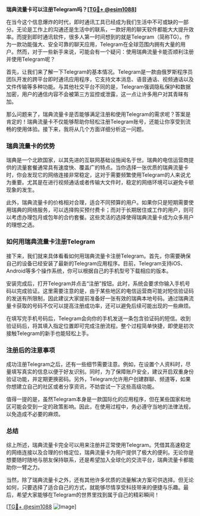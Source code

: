 **瑞典流量卡可以注册Telegram吗？[[TG💪+ @esim1088](https://t.me/s/esim1088)]**

在当今这个信息爆炸的时代，即时通讯工具已经成为我们生活中不可或缺的一部分。无论是工作上的沟通还是生活中的联系，一款好用的聊天软件都能大大提升效率。而提到即时通讯软件，很多人第一时间想到的就是Telegram（简称TG）。作为一款功能强大、安全可靠的聊天应用，Telegram在全球范围内拥有大量的用户。然而，对于一些新手来说，可能会有一个疑问：使用瑞典流量卡能否顺利注册并使用Telegram呢？

首先，让我们来了解一下Telegram的基本情况。Telegram是一款由俄罗斯程序员团队开发的跨平台即时通讯应用程序，它支持文本消息、语音通话、视频通话以及文件传输等多种功能。与其他社交平台不同的是，Telegram强调隐私保护和数据加密，用户的通信内容不会被第三方监控或泄露，这一点让许多用户对其青睐有加。

那么问题来了，瑞典流量卡是否能够满足注册和使用Telegram的需求呢？答案是肯定的！瑞典流量卡不仅能够帮助你轻松注册Telegram账号，还能让你享受到流畅的使用体验。接下来，我将从几个方面详细分析这一问题。

### 瑞典流量卡的优势

瑞典是一个北欧国家，以其先进的互联网基础设施闻名于世。瑞典的电信运营商提供的流量套餐通常具有速度快、覆盖广的特点。当你选择一张优质的瑞典流量卡时，你会发现它的网络连接非常稳定，这对于需要频繁使用Telegram的人来说尤为重要。尤其是在进行视频通话或者传输大文件时，稳定的网络环境可以避免卡顿现象的发生。

此外，瑞典流量卡的价格相对合理，适合不同预算的用户。如果你只是短期需要使用瑞典的网络服务，可以选择购买预付费卡；而对于长期居住或工作的用户，则可以考虑办理包月或包年的合约套餐。这些灵活的选择使得瑞典流量卡成为众多用户的理想之选。

### 如何用瑞典流量卡注册Telegram

接下来，我们就来具体看看如何用瑞典流量卡注册Telegram。首先，你需要确保自己的设备已经安装了最新的Telegram应用程序。目前，Telegram支持iOS、Android等多个操作系统，你可以根据自己的手机型号下载相应的版本。

安装完成后，打开Telegram并点击“注册”按钮。此时，系统会要求你输入手机号码以完成验证。这里需要注意的是，由于某些地区的电信运营商可能对短信验证码的发送有所限制，因此建议大家提前准备好一张有效的瑞典本地号码。通过瑞典流量卡获取的号码不仅可以提高注册成功率，还可以避免后续可能出现的一些麻烦。

在填写完手机号码后，Telegram会向你的手机发送一条包含验证码的短信。收到验证码后，将其填入指定位置即可完成注册流程。整个过程简单快捷，即使是初次接触Telegram的新手也能轻松上手。

### 注册后的注意事项

成功注册Telegram之后，还有一些细节需要注意。例如，在设置个人资料时，尽量填写真实的信息以便于好友识别。同时，为了保障账户安全，建议开启双重身份验证功能，并定期更换密码。另外，Telegram允许用户创建群聊、频道等，如果你想建立自己的社区或者分享资讯，不妨尝试一下这些高级功能。

值得一提的是，虽然Telegram本身是一款国际化的应用程序，但在某些国家和地区可能会受到一定的政策影响。因此，在使用过程中，务必遵守当地的法律法规，以免造成不必要的麻烦。

### 总结

综上所述，瑞典流量卡完全可以用来注册并正常使用Telegram。凭借其高速稳定的网络连接以及合理的价格定位，瑞典流量卡为用户提供了极大的便利。无论你是想要随时随地与朋友保持联系，还是希望加入全球化的交流平台，瑞典流量卡都能助你一臂之力。

当然，除了瑞典流量卡之外，还有其他许多优质的流量解决方案可供选择。但无论如何，只要选择了适合自己的方式，就能够尽情享受科技带来的便捷与乐趣。最后，希望大家能够在Telegram的世界里找到属于自己的精彩瞬间！

[[TG💪+ @esim1088](https://t.me/s/esim1088) ![Image](https://i.postimg.cc/4NQfJmqS/Snipaste-2025-05-13-00-14-12.png)]